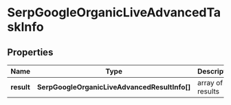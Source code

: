 # SerpGoogleOrganicLiveAdvancedTaskInfo

## Properties

| Name | Type | Description | Notes |
|------------ | ------------- | ------------- | -------------|
**result** | **SerpGoogleOrganicLiveAdvancedResultInfo[]** | array of results |[optional]|